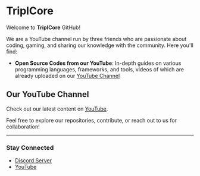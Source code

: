 # TriplCore

Welcome to **TriplCore** GitHub!

We are a YouTube channel run by three friends who are passionate about coding, gaming, and sharing our knowledge with the community. Here you'll find:

- **Open Source Codes from our YouTube**: In-depth guides on various programming languages, frameworks, and tools, videos of which are already uploaded on our [YouTube Channel](https://www.youtube.com/@TheThirdElement)

## Our YouTube Channel

Check out our latest content on [YouTube](https://www.youtube.com/channel/@TriplCore).

Feel free to explore our repositories, contribute, or reach out to us for collaboration!

---

### Stay Connected

- [Discord Server](https://discord.gg/C39jUUJM8N) 
- [YouTube](https://www.youtube.com/channel/@TriplCore)



